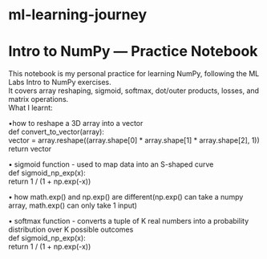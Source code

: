 # ml-learning-journey
# Intro to NumPy — Practice Notebook
This notebook is my personal practice for learning NumPy, following the ML Labs Intro to NumPy exercises.  
It covers array reshaping, sigmoid, softmax, dot/outer products, losses, and matrix operations.  
What I learnt:  

•how to reshape a 3D array into a vector  
def convert_to_vector(array):  
    vector = array.reshape((array.shape[0] * array.shape[1] * array.shape[2], 1))  
    return vector  
    
• sigmoid function - used to map data into an S-shaped curve  
def sigmoid_np_exp(x):  
    return 1 / (1 + np.exp(-x))  
    
• how math.exp() and np.exp() are different(np.exp() can take a numpy array, math.exp() can only take 1 input)  

• softmax function - converts a tuple of K real numbers into a probability distribution over K possible outcomes  
def sigmoid_np_exp(x):  
    return 1 / (1 + np.exp(-x))  
